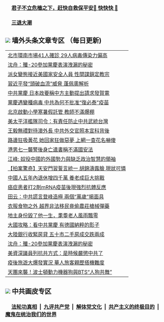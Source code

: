 
 ### &nbsp;&nbsp;&nbsp;&nbsp; [君子不立危樯之下，赶快自救保平安🍎 快快快 📩](https://github.com/pwgy/td/blob/master/README.md)

 ### &nbsp;&nbsp;&nbsp;&nbsp; [三退大潮](https://ww3.xkide.work/?key=zuuelqyfglsfjmgm&pin=65881581&ag=ogQuit&from=pw2) 

## <img src="https://img.icons8.com/cute-clipart/2x/circled-right.png"> 墙外头条文章专区 （每日更新)

<Table>
<tr><td colspan="2" align="left"><a href="https://bw.cheuw.work/?ag=c1455377&key=tljdjdfwdtzkpkmd&from=pw2">北市環南市場41人確診 29人病毒傳染力偏高
</a></td></tr>
<tr><td colspan="2" align="left"><a href="https://bw.cheuw.work/?ag=c1455371&key=tljdjdfwdtzkpkmd&from=pw2">沈舟：殲-20參加黨慶表演洩漏的秘密
</a></td></tr>
<tr><td colspan="2" align="left"><a href="https://bw.cheuw.work/?ag=c1455380&key=tljdjdfwdtzkpkmd&from=pw2">派女變態接近美國家安全人員  性間諜鎖定教宗
</a></td></tr>
<tr><td colspan="2" align="left"><a href="https://bw.cheuw.work/?ag=c1455344&key=tljdjdfwdtzkpkmd&from=pw2">習近平發“頭破血流”威脅 蓬佩奧解析
</a></td></tr>
<tr><td colspan="2" align="left"><a href="https://bw.cheuw.work/?ag=c1455379&key=tljdjdfwdtzkpkmd&from=pw2">中共黨慶 日本政要稱中方主動提出請求發賀電
</a></td></tr>
<tr><td colspan="2" align="left"><a href="https://bw.cheuw.work/?ag=c1455348&key=tljdjdfwdtzkpkmd&from=pw2">黨慶遇變種病毒 中共為何不批准“復必泰”疫苗
</a></td></tr>
<tr><td colspan="2" align="left"><a href="https://bw.cheuw.work/?ag=c1455342&key=tljdjdfwdtzkpkmd&from=pw2">北京啟動小學寒暑假託管 教師不滿爆棚
</a></td></tr>
<tr><td colspan="2" align="left"><a href="https://bw.cheuw.work/?ag=c1455287&key=tljdjdfwdtzkpkmd&from=pw2">美太平洋艦隊司令：有責任防止中共武統台灣
</a></td></tr>
<tr><td colspan="2" align="left"><a href="https://bw.cheuw.work/?ag=c1455318&key=tljdjdfwdtzkpkmd&from=pw2">王毅無禮對待澳外長 中共外交官照本宣科背後
</a></td></tr>
<tr><td colspan="2" align="left"><a href="https://bw.cheuw.work/?ag=c1455298&key=tljdjdfwdtzkpkmd&from=pw2">路邊狂吸黃花 她回家狂做惡夢 上網一查花名嚇傻
</a></td></tr>
<tr><td colspan="2" align="left"><a href="https://bw.cheuw.work/?ag=c1455381&key=tljdjdfwdtzkpkmd&from=pw2">港男七一襲警後身亡遺書稱不滿國安法
</a></td></tr>
<tr><td colspan="2" align="left"><a href="https://bw.cheuw.work/?ag=c1455294&key=tljdjdfwdtzkpkmd&from=pw2">江峰: 奴役中國的外國勢力與缺乏政治智慧的領袖
</a></td></tr>
<tr><td colspan="2" align="left"><a href="https://bw.cheuw.work/?ag=c1455396&key=tljdjdfwdtzkpkmd&from=pw2">【拍案驚奇】天安門習誓言統一 胡錦濤露臉 現狀可憐
</a></td></tr>
<tr><td colspan="2" align="left"><a href="https://bw.cheuw.work/?ag=c1455367&key=tljdjdfwdtzkpkmd&from=pw2">中國人五年內退休增四千萬 養老成巨大挑戰
</a></td></tr>
<tr><td colspan="2" align="left"><a href="https://bw.cheuw.work/?ag=c1455343&key=tljdjdfwdtzkpkmd&from=pw2">癌症患者打2劑mRNA疫苗後現強烈抗體反應
</a></td></tr>
<tr><td colspan="2" align="left"><a href="https://bw.cheuw.work/?ag=c1455393&key=tljdjdfwdtzkpkmd&from=pw2">田云：中共謊言登峰造極 兩個“萬歲”揭面具
</a></td></tr>
<tr><td colspan="2" align="left"><a href="https://bw.cheuw.work/?ag=c1455317&key=tljdjdfwdtzkpkmd&from=pw2">衣服食物之外 越界非法移民竟偷農莊槍械彈藥
</a></td></tr>
<tr><td colspan="2" align="left"><a href="https://bw.cheuw.work/?ag=c1455292&key=tljdjdfwdtzkpkmd&from=pw2">地主身份毀了他一生，耄耋老人風雨飄零
</a></td></tr>
<tr><td colspan="2" align="left"><a href="https://bw.cheuw.work/?ag=c1455280&key=tljdjdfwdtzkpkmd&from=pw2">大國攻略：看中共黨慶 有德國納粹的影子
</a></td></tr>
<tr><td colspan="2" align="left"><a href="https://bw.cheuw.work/?ag=c1455370&key=tljdjdfwdtzkpkmd&from=pw2">大陸銀行收緊房貸 五十市二手房成交跌兩成
</a></td></tr>
<tr><td colspan="2" align="left"><a href="https://bw.cheuw.work/?ag=c1455395&key=tljdjdfwdtzkpkmd&from=pw2">沈舟：殲-20參加黨慶表演洩漏的秘密
</a></td></tr>
<tr><td colspan="2" align="left"><a href="https://bw.cheuw.work/?ag=c1455278&key=tljdjdfwdtzkpkmd&from=pw2">美資深議員列抗共方式：是時候嚴懲中共了
</a></td></tr>
<tr><td colspan="2" align="left"><a href="https://bw.cheuw.work/?ag=c1455345&key=tljdjdfwdtzkpkmd&from=pw2">疫後旅遊大爆發實況 華人旅客親歷搭機難度
</a></td></tr>
<tr><td colspan="2" align="left"><a href="https://bw.cheuw.work/?ag=c1455347&key=tljdjdfwdtzkpkmd&from=pw2">天團來襲！波士頓動力機器狗與BTS“人狗共舞”
</a></td></tr>

 </Table>

 ## <img src="https://img.icons8.com/cute-clipart/2x/circled-right.png"> 中共画皮专区
 ### &nbsp;&nbsp;&nbsp;&nbsp; [法轮功真相](https://github.com/begood0513/basic/blob/master/README.md) &nbsp;|&nbsp; [九评共产党](https://github.com/begood0513/9ping.md/blob/master/README.md) &nbsp;|&nbsp; [解体党文化](https://github.com/begood0513/jtdwh.md/blob/master/README.md)   &nbsp;|&nbsp; [共产主义的终极目的](https://github.com/begood0513/gczydzjmd.md/blob/master/README.md) &nbsp;|&nbsp; [魔鬼在统治我们的世界](https://github.com/begood0513/gczydzjmd.md/blob/master/README.md) 
